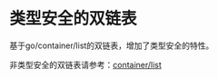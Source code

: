 # 类型安全的双链表

基于go/container/list的双链表，增加了类型安全的特性。

非类型安全的双链表请参考：[container/list](https://golang.org/pkg/container/list/)